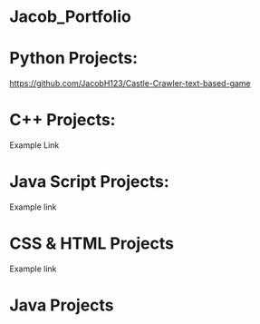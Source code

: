 # Jacob_Portfolio




# Python Projects: 

https://github.com/JacobH123/Castle-Crawler-text-based-game


# C++ Projects:

Example Link

# Java Script Projects:

Example link

# CSS & HTML Projects

Example link


# Java Projects


